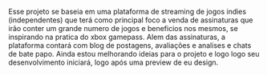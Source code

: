 Esse projeto se baseia em uma plataforma de streaming de jogos indies (independentes) que terá como principal foco a venda de assinaturas que irão conter um grande numero de jogos e beneficios nos mesmos, se inspirando na pratica do xbox gamepass.
Alem das assinaturas, a plataforma contará com blog de postagens, avaliações e analises e chats de bate papo.
Ainda estou melhorando ideias para o projeto e logo logo seu desenvolvimento iniciará, logo após uma preview de eu design.
